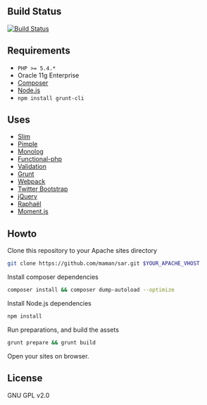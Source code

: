 ## Build Status
[![Build Status](https://magnum.travis-ci.com/maman/sar.svg?token=tS5hnxRJT8zLdS5t58t1)](https://magnum.travis-ci.com/maman/sar)

## Requirements
* `PHP >= 5.4.*`
* Oracle 11g Enterprise
* [Composer](https://getcomposer.org)
* [Node.js](http://nodejs.org)
* `npm install grunt-cli`

## Uses
* [Slim](http://www.slimframework.com)
* [Pimple](http://pimple.sensiolabs.org)
* [Monolog](https://github.com/Seldaek/monolog)
* [Functional-php](https://github.com/lstrojny/functional-php)
* [Validation](http://documentup.com/Respect/Validation/)
* [Grunt](http://gruntjs.com)
* [Webpack](http://webpack.github.io)
* [Twitter Bootstrap](http://getbootstrap.com)
* [jQuery](http://jquery.com)
* [Raphaël](http://raphaeljs.com)
* [Moment.js](http://momentjs.com)

## Howto

Clone this repository to your Apache sites directory

```sh
git clone https://github.com/maman/sar.git $YOUR_APACHE_VHOST
```

Install composer dependencies

```sh
composer install && composer dump-autoload --optimize
```

Install Node.js dependencies

```sh
npm install
```

Run preparations, and build the assets

```sh
grunt prepare && grunt build
```

Open your sites on browser.

## License
GNU GPL v2.0
